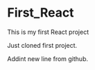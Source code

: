 # First_React
This is my first React project

Just cloned first project.

Addint new line from github.
